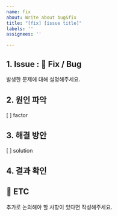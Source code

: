 ```yaml
---
name: fix
about: Write about bug&fix
title: "[fix] [issue title]"
labels: ''
assignees: ''

---
```


## 1. Issue : 🐞 Fix / Bug
발생한 문제에 대해 설명해주세요.

## 2. 원인 파악
[ ] factor
## 3. 해결 방안 
[ ] solution
## 4. 결과 확인
 
## 📎 ETC
추가로 논의해야 할 사항이 있다면 작성해주세요.
